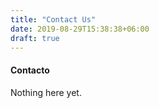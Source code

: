 ```yaml
---
title: "Contact Us"
date: 2019-08-29T15:38:38+06:00
draft: true
---
```


#### Contacto

Nothing here yet.

